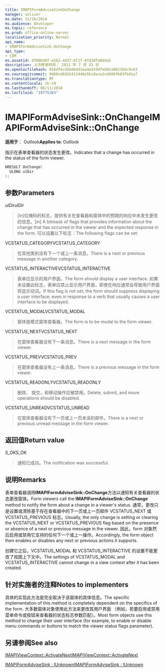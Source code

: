 ```yaml
---
title: IMAPIFormAdviseSinkOnChange
manager: soliver
ms.date: 11/16/2014
ms.audience: Developer
ms.topic: reference
ms.prod: office-online-server
localization_priority: Normal
api_name:
- IMAPIFormAdviseSink.OnChange
api_type:
- COM
ms.assetid: d700b40f-e5b2-4d37-bf1f-8fd3dfa0dda5
description: 上次修改时间： 2011 年 7 月 23 日
ms.openlocfilehash: 01bdf6cdde864d1ea4ed19dfeb01a96236dc9c63
ms.sourcegitcommit: 9d60cd82b5413446e5bc8ace2cd689f683fb41a7
ms.translationtype: MT
ms.contentlocale: zh-CN
ms.lasthandoff: 06/11/2018
ms.locfileid: "19775383"
---
```

# <a name="imapiformadvisesinkonchange"></a><span data-ttu-id="530fd-103">IMAPIFormAdviseSink::OnChange</span><span class="sxs-lookup"><span data-stu-id="530fd-103">IMAPIFormAdviseSink::OnChange</span></span>

  
  
<span data-ttu-id="530fd-104">**适用于**： Outlook</span><span class="sxs-lookup"><span data-stu-id="530fd-104">**Applies to**: Outlook</span></span> 
  
<span data-ttu-id="530fd-105">指示在表单查看器的状态发生更改。</span><span class="sxs-lookup"><span data-stu-id="530fd-105">Indicates that a change has occurred in the status of the form viewer.</span></span> 
  
```cpp
HRESULT OnChange(
  ULONG ulDir
);
```

## <a name="parameters"></a><span data-ttu-id="530fd-106">参数</span><span class="sxs-lookup"><span data-stu-id="530fd-106">Parameters</span></span>

 <span data-ttu-id="530fd-107">_ulDir_</span><span class="sxs-lookup"><span data-stu-id="530fd-107">_ulDir_</span></span>
  
> <span data-ttu-id="530fd-108">[in]位掩码的标志，提供有关在查看器和窗体中的预期的响应中未发生更改的信息。</span><span class="sxs-lookup"><span data-stu-id="530fd-108">[in] A bitmask of flags that provides information about the change that has occurred in the viewer and the expected response in the form.</span></span> <span data-ttu-id="530fd-109">可以设置以下标志：</span><span class="sxs-lookup"><span data-stu-id="530fd-109">The following flags can be set:</span></span>
    
<span data-ttu-id="530fd-110">VCSTATUS_CATEGORY</span><span class="sxs-lookup"><span data-stu-id="530fd-110">VCSTATUS_CATEGORY</span></span> 
  
> <span data-ttu-id="530fd-111">在其他类别没有下一个或上一条消息。</span><span class="sxs-lookup"><span data-stu-id="530fd-111">There is a next or previous message in another category.</span></span> 
    
<span data-ttu-id="530fd-112">VCSTATUS_INTERACTIVE</span><span class="sxs-lookup"><span data-stu-id="530fd-112">VCSTATUS_INTERACTIVE</span></span> 
  
> <span data-ttu-id="530fd-113">表单应显示的用户界面。</span><span class="sxs-lookup"><span data-stu-id="530fd-113">The form should display a user interface.</span></span> <span data-ttu-id="530fd-114">如果未设置此标志，表单应禁止显示用户界面，即使在响应通常会导致用户界面将显示动词。</span><span class="sxs-lookup"><span data-stu-id="530fd-114">If this flag is not set, the form should suppress displaying a user interface, even in response to a verb that usually causes a user interface to be displayed.</span></span> 
    
<span data-ttu-id="530fd-115">VCSTATUS_MODAL</span><span class="sxs-lookup"><span data-stu-id="530fd-115">VCSTATUS_MODAL</span></span> 
  
> <span data-ttu-id="530fd-116">窗体是模式窗体查看器。</span><span class="sxs-lookup"><span data-stu-id="530fd-116">The form is to be modal to the form viewer.</span></span> 
    
<span data-ttu-id="530fd-117">VCSTATUS_NEXT</span><span class="sxs-lookup"><span data-stu-id="530fd-117">VCSTATUS_NEXT</span></span> 
  
> <span data-ttu-id="530fd-118">在窗体查看器没有下一条消息。</span><span class="sxs-lookup"><span data-stu-id="530fd-118">There is a next message in the form viewer.</span></span> 
    
<span data-ttu-id="530fd-119">VCSTATUS_PREV</span><span class="sxs-lookup"><span data-stu-id="530fd-119">VCSTATUS_PREV</span></span> 
  
> <span data-ttu-id="530fd-120">在窗体查看器没有上一条消息。</span><span class="sxs-lookup"><span data-stu-id="530fd-120">There is a previous message in the form viewer.</span></span> 
    
<span data-ttu-id="530fd-121">VCSTATUS_READONLY</span><span class="sxs-lookup"><span data-stu-id="530fd-121">VCSTATUS_READONLY</span></span> 
  
> <span data-ttu-id="530fd-122">删除、 提交，和移动操作应被禁用。</span><span class="sxs-lookup"><span data-stu-id="530fd-122">Delete, submit, and move operations should be disabled.</span></span> 
    
<span data-ttu-id="530fd-123">VCSTATUS_UNREAD</span><span class="sxs-lookup"><span data-stu-id="530fd-123">VCSTATUS_UNREAD</span></span> 
  
> <span data-ttu-id="530fd-124">在窗体查看器没有下一页或上一页未读的邮件。</span><span class="sxs-lookup"><span data-stu-id="530fd-124">There is a next or previous unread message in the form viewer.</span></span>
    
## <a name="return-value"></a><span data-ttu-id="530fd-125">返回值</span><span class="sxs-lookup"><span data-stu-id="530fd-125">Return value</span></span>

<span data-ttu-id="530fd-126">S_OK</span><span class="sxs-lookup"><span data-stu-id="530fd-126">S_OK</span></span> 
  
> <span data-ttu-id="530fd-127">通知已成功。</span><span class="sxs-lookup"><span data-stu-id="530fd-127">The notification was successful.</span></span>
    
## <a name="remarks"></a><span data-ttu-id="530fd-128">说明</span><span class="sxs-lookup"><span data-stu-id="530fd-128">Remarks</span></span>

<span data-ttu-id="530fd-129">表单查看器调用**IMAPIFormAdviseSink::OnChange**方法以通知有关查看器的状态更改窗体。</span><span class="sxs-lookup"><span data-stu-id="530fd-129">Form viewers call the **IMAPIFormAdviseSink::OnChange** method to notify the form about a change in a viewer's status.</span></span> <span data-ttu-id="530fd-130">通常，更改只是设置或清除基于存在查看器中的下一页或上一页邮件 VCSTATUS_NEXT 或 VCSTATUS_PREVIOUS 标志。</span><span class="sxs-lookup"><span data-stu-id="530fd-130">Usually, the only change is setting or clearing the VCSTATUS_NEXT or VCSTATUS_PREVIOUS flag based on the presence or absence of a next or previous message in the viewer.</span></span> <span data-ttu-id="530fd-131">因此，form 对象然后启用或禁用它支持的任何下一个或上一操作。</span><span class="sxs-lookup"><span data-stu-id="530fd-131">Accordingly, the form object then enables or disables any next or previous actions it supports.</span></span> 
  
<span data-ttu-id="530fd-132">创建它之后，VCSTATUS_MODAL 和 VCSTATUS_INTERACTIVE 的设置不能更改了视图上下文中。</span><span class="sxs-lookup"><span data-stu-id="530fd-132">The settings of VCSTATUS_MODAL and VCSTATUS_INTERACTIVE cannot change in a view context after it has been created.</span></span>
  
## <a name="notes-to-implementers"></a><span data-ttu-id="530fd-133">针对实施者的注释</span><span class="sxs-lookup"><span data-stu-id="530fd-133">Notes to implementers</span></span>

<span data-ttu-id="530fd-134">具体的实现此方法是完全取决于该窗体的具体信息。</span><span class="sxs-lookup"><span data-stu-id="530fd-134">The specific implementation of this method is completely dependent on the specifics of the form.</span></span> <span data-ttu-id="530fd-135">大多数窗体对象使用此方法来更改其用户界面 （例如，若要启用或禁用菜单命令或按钮来查看器的状态标志参数匹配）。</span><span class="sxs-lookup"><span data-stu-id="530fd-135">Most form objects use this method to change their user interface (for example, to enable or disable menu commands or buttons to match the viewer status flags parameter).</span></span>
  
## <a name="see-also"></a><span data-ttu-id="530fd-136">另请参阅</span><span class="sxs-lookup"><span data-stu-id="530fd-136">See also</span></span>



[<span data-ttu-id="530fd-137">IMAPIViewContext::ActivateNext</span><span class="sxs-lookup"><span data-stu-id="530fd-137">IMAPIViewContext::ActivateNext</span></span>](imapiviewcontext-activatenext.md)
  
[<span data-ttu-id="530fd-138">IMAPIFormAdviseSink : IUnknown</span><span class="sxs-lookup"><span data-stu-id="530fd-138">IMAPIFormAdviseSink : IUnknown</span></span>](imapiformadvisesinkiunknown.md)

